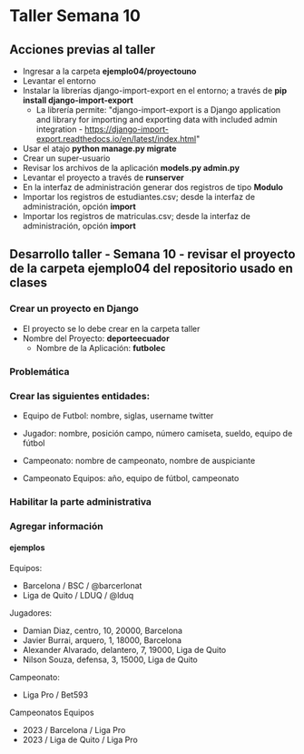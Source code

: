 # Taller Semana 10


## Acciones previas al taller

* Ingresar a la carpeta **ejemplo04/proyectouno**
* Levantar el entorno
* Instalar la librerías django-import-export en el entorno; a través de **pip install django-import-export**
  * La librería permite: "django-import-export is a Django application and library for importing and exporting data with included admin integration - https://django-import-export.readthedocs.io/en/latest/index.html"
* Usar el atajo **python manage.py migrate**
* Crear un super-usuario
* Revisar los archivos de la aplicación **models.py admin.py**
* Levantar el proyecto a través de **runserver**
* En la interfaz de administración generar dos registros de tipo **Modulo**
* Importar los registros de estudiantes.csv; desde la interfaz de administración, opción **import**
* Importar los registros de matriculas.csv; desde la interfaz de administración, opción **import**


## Desarrollo taller - Semana 10 - revisar el proyecto de la carpeta ejemplo04 del repositorio usado en clases

### Crear un proyecto en Django
* El proyecto se lo debe crear en la carpeta taller
* Nombre del Proyecto: **deporteecuador**
  * Nombre de la Aplicación: **futbolec**

### Problemática

### Crear las siguientes entidades:


* Equipo de Futbol: nombre, siglas, username twitter

* Jugador: nombre, posición campo, número camiseta, sueldo, equipo de fútbol

* Campeonato: nombre de campeonato, nombre de auspiciante

* Campeonato Equipos: año, equipo de fútbol, campeonato

### Habilitar la parte administrativa

### Agregar información

#### ejemplos
Equipos:
 * Barcelona / BSC / @barcerlonat
 * Liga de Quito / LDUQ / @lduq

Jugadores:
 * Damian Diaz, centro, 10, 20000, Barcelona
 * Javier Burrai, arquero, 1, 18000, Barcelona
 * Alexander Alvarado, delantero, 7, 19000, Liga de Quito
 * Nilson Souza, defensa, 3, 15000, Liga de Quito

 Campeonato:
 * Liga Pro / Bet593

 Campeonatos Equipos
 * 2023 / Barcelona / Liga Pro
 * 2023 / Liga de Quito / Liga Pro
